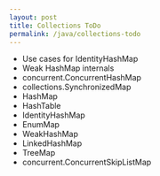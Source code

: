 ```yaml
---
layout: post
title: Collections ToDo
permalink: /java/collections-todo
---
```

* Use cases for IdentityHashMap
* Weak HashMap internals
* concurrent.ConcurrentHashMap
* collections.SynchronizedMap
* HashMap
* HashTable
* IdentityHashMap
* EnumMap
* WeakHashMap
* LinkedHashMap
* TreeMap
* concurrent.ConcurrentSkipListMap
